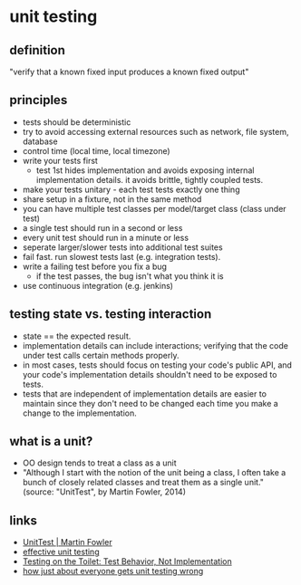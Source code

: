 # unit testing

## definition

"verify that a known fixed input produces a known fixed output"

## principles
* tests should be deterministic
* try to avoid accessing external resources such as network, file system, database
* control time (local time, local timezone)
* write your tests first
  * test 1st hides implementation and avoids exposing internal implementation details. it avoids brittle, tightly coupled tests.
* make your tests unitary - each test tests exactly one thing
* share setup in a fixture, not in the same method
* you can have multiple test classes per model/target class (class under test)
* a single test should run in a second or less
* every unit test should run in a minute or less
* seperate larger/slower tests into additional test suites
* fail fast. run slowest tests last (e.g. integration tests).
* write a failing test before you fix a bug
  * if the test passes, the bug isn't what you think it is
* use continuous integration (e.g. jenkins)

## testing state vs. testing interaction
* state == the expected result.
* implementation details can include interactions; verifying that the code under test calls certain methods properly.
* in most cases, tests should focus on testing your code's public API, and your code's implementation details shouldn't need to be exposed to tests.
* tests that are independent of implementation details are easier to maintain since they don't need to be changed each time you make a change to the implementation.


## what is a unit?
* OO design tends to treat a class as a unit
* "Although I start with the notion of the unit being a class, I often take a bunch of closely related classes and treat them as a single unit." (source: "UnitTest", by Martin Fowler, 2014)

## links
* [UnitTest | Martin Fowler](https://martinfowler.com/bliki/UnitTest.html)
* [effective unit testing](https://youtu.be/mjlEhR-pFnY)
* [Testing on the Toilet: Test Behavior, Not Implementation](https://testing.googleblog.com/2013/08/testing-on-toilet-test-behavior-not.html)
* [how just about everyone gets unit testing wrong](https://www.javaworld.com/article/2892225/testing-debugging/how-just-about-everyone-gets-unit-testing-wrong.html)

